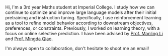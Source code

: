 Hi, I'm a 3rd year Maths student at Imperial College. I study how we can continue to optimize and improve large language models after their initial pretraining and instruction tuning. Specifically, I use reinforcement learning as a tool to refine model behavior according to downstream objectives, preferences, or constraints. Previously, I worked on learning theory, with a focus on online selective prediction. I have been advised by [Prof. Manling Li](https://limanling.github.io/) and [Prof. Mingda Qiao](https://sites.google.com/site/acmonsterqiao/). 

I'm always open to collaboration, don't hesitate to shoot me an email!